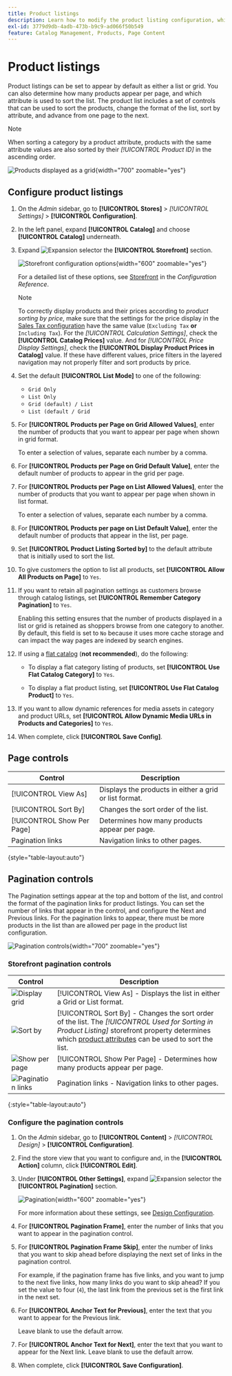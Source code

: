 ```yaml
---
title: Product listings
description: Learn how to modify the product listing configuration, which determines how many products appear per page, and which attribute is used to sort the list.
exl-id: 3779d9db-4adb-473b-b9c9-ad066f50b549
feature: Catalog Management, Products, Page Content
---
```

# Product listings

Product listings can be set to appear by default as either a list or grid. You can also determine how many products appear per page, and which attribute is used to sort the list. The product list includes a set of controls that can be used to sort the products, change the format of the list, sort by attribute, and advance from one page to the next.

>[!NOTE]
>
>When sorting a category by a product attribute, products with the same attribute values are also sorted by their _[!UICONTROL Product ID]_ in the ascending order.

![Products displayed as a grid](./assets/storefront-catalog-page.png){width="700" zoomable="yes"}

## Configure product listings

1. On the _Admin_ sidebar, go to **[!UICONTROL Stores]** > _[!UICONTROL Settings]_ > **[!UICONTROL Configuration]**.

1. In the left panel, expand **[!UICONTROL Catalog]** and choose **[!UICONTROL Catalog]** underneath.

1. Expand ![Expansion selector](../assets/icon-display-expand.png) the **[!UICONTROL Storefront]** section.

   ![Storefront configuration options](../configuration-reference/catalog/assets/catalog-storefront.png){width="600" zoomable="yes"}

   For a detailed list of these options, see [Storefront](../configuration-reference/catalog/catalog.md#storefront) in the _Configuration Reference_.

   >[!NOTE]
   >
   >To correctly display products and their prices according to _product sorting by price_, make sure that the settings for the price display in the [Sales Tax configuration](../configuration-reference/sales/tax.md) have the same value (`Excluding Tax` **or** `Including Tax`). For the _[!UICONTROL Calculation Settings]_, check the **[!UICONTROL Catalog Prices]** value. And for _[!UICONTROL Price Display Settings]_, check the **[!UICONTROL Display Product Prices in Catalog]** value. If these have different values, price filters in the layered navigation may not properly filter and sort products by price.

1. Set the default **[!UICONTROL List Mode]** to one of the following:

   - `Grid Only`
   - `List Only`
   - `Grid (default) / List`
   - `List (default / Grid`

1. For **[!UICONTROL Products per Page on Grid Allowed Values]**, enter the number of products that you want to appear per page when shown in grid format.

   To enter a selection of values, separate each number by a comma.

1. For **[!UICONTROL Products per Page on Grid Default Value]**, enter the default number of products to appear in the grid per page.

1. For **[!UICONTROL Products per Page on List Allowed Values]**, enter the number of products that you want to appear per page when shown in list format.

   To enter a selection of values, separate each number by a comma.

1. For **[!UICONTROL Products per page on List Default Value]**, enter the default number of products that appear in the list, per page.

1. Set **[!UICONTROL Product Listing Sorted by]** to the default attribute that is initially used to sort the list.

1. To give customers the option to list all products, set **[!UICONTROL Allow All Products on Page]** to `Yes`.

1. If you want to retain all pagination settings as customers browse through catalog listings, set **[!UICONTROL Remember Category Pagination]** to `Yes`.

   Enabling this setting ensures that the number of products displayed in a list or grid is retained as shoppers browse from one category to another. By default, this field is set to `No` because it uses more cache storage and can impact the way pages are indexed by search engines.

1. If using a [flat catalog](catalog-flat.md) (**not recommended**), do the following:

   - To display a flat category listing of products, set **[!UICONTROL Use Flat Catalog Category]** to `Yes`.

   - To display a flat product listing, set **[!UICONTROL Use Flat Catalog Product]** to `Yes`.

1. If you want to allow dynamic references for media assets in category and product URLs, set **[!UICONTROL Allow Dynamic Media URLs in Products and Categories]** to `Yes`.

1. When complete, click **[!UICONTROL Save Config]**.

## Page controls

|Control|Description|
|--- |--- |
|[!UICONTROL View As]|Displays the products in either a grid or list format.|
|[!UICONTROL Sort By]|Changes the sort order of the list.|
|[!UICONTROL Show Per Page]|Determines how many products appear per page.|
|Pagination links|Navigation links to other pages.|

{style="table-layout:auto"}

## Pagination controls

The Pagination settings appear at the top and bottom of the list, and control the format of the pagination links for product listings. You can set the number of links that appear in the control, and configure the Next and Previous links. For the pagination links to appear, there must be more products in the list than are allowed per page in the product list configuration.

![Pagination controls](./assets/storefront-pagination-controls.png){width="700" zoomable="yes"}

### Storefront pagination controls

|Control|Description|
|--- |--- |
|![Display grid](./assets/controls-pagination-list-grid.png)|[!UICONTROL View As] - Displays the list in either a Grid or List format.|
|![Sort by](./assets/control-pagination-sort-by.png)|[!UICONTROL Sort By] - Changes the sort order of the list. The _[!UICONTROL Used for Sorting in Product Listing]_ storefront property determines which [product attributes](../catalog/product-attributes.md) can be used to sort the list.|
|![Show per page](./assets/control-pagination-show-per-page.png)|[!UICONTROL Show Per Page] - Determines how many products appear per page.|
|![Pagination links](./assets/control-pagination.png)|Pagination links - Navigation links to other pages.|

{:style="table-layout:auto"}

### Configure the pagination controls

1. On the _Admin_ sidebar, go to **[!UICONTROL Content]** > _[!UICONTROL Design]_ > **[!UICONTROL Configuration]**.

1. Find the store view that you want to configure and, in the **[!UICONTROL Action]** column, click **[!UICONTROL Edit]**.

1. Under **[!UICONTROL Other Settings]**, expand ![Expansion selector](../assets/icon-display-expand.png) the **[!UICONTROL Pagination]** section.

   ![Pagination](./assets/config-design-pagination.png){width="600" zoomable="yes"}
   
   For more information about these settings, see [Design Configuration](../content-design/configuration.md).

1. For **[!UICONTROL Pagination Frame]**, enter the number of links that you want to appear in the pagination control.

1. For **[!UICONTROL Pagination Frame Skip]**, enter the number of links that you want to skip ahead before displaying the next set of links in the pagination control.

   For example, if the pagination frame has five links, and you want to jump to the next five links, how many links do you want to skip ahead? If you set the value to four (`4`), the last link from the previous set is the first link in the next set.

1. For **[!UICONTROL Anchor Text for Previous]**, enter the text that you want to appear for the Previous link.

   Leave blank to use the default arrow.

1. For **[!UICONTROL Anchor Text for Next]**, enter the text that you want to appear for the Next link. Leave blank to use the default arrow.

1. When complete, click **[!UICONTROL Save Configuration]**.
